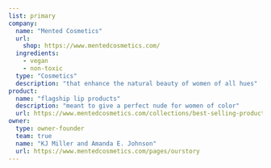 ```yaml
---
list: primary
company:
  name: "Mented Cosmetics"
  url:
    shop: https://www.mentedcosmetics.com/
  ingredients:
    - vegan
    - non-toxic
  type: "Cosmetics"
  description: "that enhance the natural beauty of women of all hues"
product:
  name: "flagship lip products"
  description: "meant to give a perfect nude for women of color"
  url: https://www.mentedcosmetics.com/collections/best-selling-products/lips
owner:
  type: owner-founder
  team: true
  name: "KJ Miller and Amanda E. Johnson"
  url: https://www.mentedcosmetics.com/pages/ourstory
---
```

